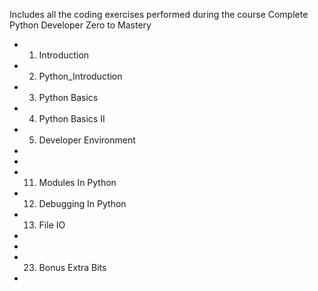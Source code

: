 Includes all the coding exercises performed during the course Complete Python Developer Zero to Mastery

- 1. Introduction
- 2. Python_Introduction
- 3. Python Basics
- 4. Python Basics II
- 5. Developer Environment
-
-
- 11. Modules In Python
- 12. Debugging In Python
- 13. File IO
- 
- 
- 23. Bonus Extra Bits
- 